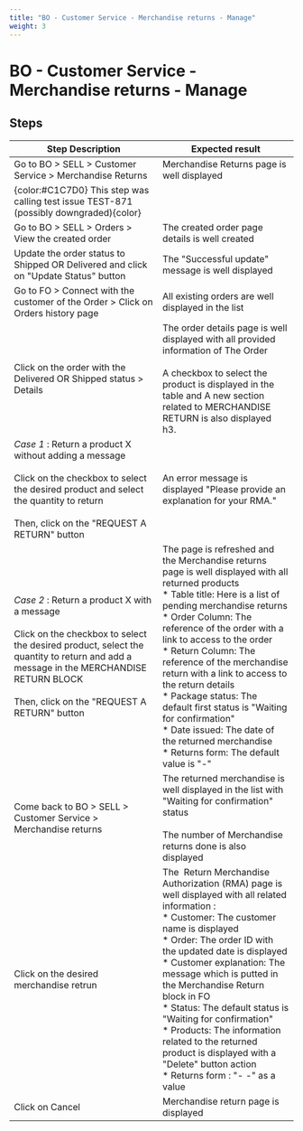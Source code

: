 ```yaml
---
title: "BO - Customer Service - Merchandise returns - Manage"
weight: 3
---
```


# BO - Customer Service - Merchandise returns - Manage
## Steps
| Step Description | Expected result |
| ----- | ----- |
| Go to BO > SELL > Customer Service > Merchandise Returns | Merchandise Returns page is well displayed |
| {color:#C1C7D0} This step was calling test issue TEST-871 (possibly downgraded){color} |  |
| Go to BO > SELL > Orders > View the created order | The created order page details is well created |
| Update the order status to Shipped OR Delivered and click on "Update Status" button | The "Successful update" message is well displayed |
| Go to FO > Connect with the customer of the Order > Click on Orders history page | All existing orders are well displayed in the list |
| Click on the order with the Delivered OR Shipped status > Details | The order details page is well displayed with all provided information of The Order<br><br>A checkbox to select the product is displayed in the table and A new section related to MERCHANDISE RETURN is also displayed<br>h3. |
| *Case 1* : Return a product X without adding a message<br><br>Click on the checkbox to select the desired product and select the quantity to return <br><br>Then, click on the "REQUEST A RETURN" button | An error message is displayed "Please provide an explanation for your RMA." |
| *Case 2* : Return a product X with a message<br><br>Click on the checkbox to select the desired product, select the quantity to return and add a message in the MERCHANDISE RETURN BLOCK<br><br>Then, click on the "REQUEST A RETURN" button | The page is refreshed and the Merchandise returns page is well displayed with all returned products<br> * Table title: Here is a list of pending merchandise returns<br> * Order Column: The reference of the order with a link to access to the order<br> * Return Column: The reference of the merchandise return with a link to access to the return details <br> * Package status: The default first status is "Waiting for confirmation"<br> * Date issued: The date of the returned merchandise<br> * Returns form: The default value is "-" |
| Come back to BO > SELL > Customer Service > Merchandise returns | The returned merchandise is well displayed in the list with "Waiting for confirmation" status<br><br>The number of Merchandise returns done is also displayed |
| Click on the desired merchandise retrun | The  Return Merchandise Authorization (RMA) page is well displayed with all related information : <br> * Customer: The customer name is displayed <br> * Order: The order ID with the updated date is displayed<br> * Customer explanation: The message which is putted in the Merchandise Return block in FO<br> * Status: The default status is "Waiting for confirmation"<br> * Products: The information related to the returned product is displayed with a "Delete" button action<br> * Returns form : "- -" as a value |
| Click on Cancel | Merchandise return page is displayed |

